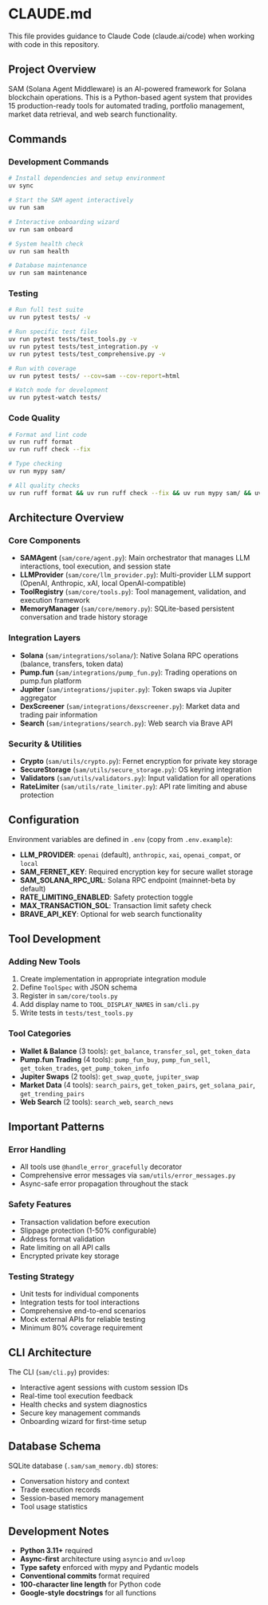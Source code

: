 # CLAUDE.md

This file provides guidance to Claude Code (claude.ai/code) when working with code in this repository.

## Project Overview

SAM (Solana Agent Middleware) is an AI-powered framework for Solana blockchain operations. This is a Python-based agent system that provides 15 production-ready tools for automated trading, portfolio management, market data retrieval, and web search functionality.

## Commands

### Development Commands
```bash
# Install dependencies and setup environment
uv sync

# Start the SAM agent interactively
uv run sam

# Interactive onboarding wizard
uv run sam onboard

# System health check
uv run sam health

# Database maintenance
uv run sam maintenance
```

### Testing
```bash
# Run full test suite
uv run pytest tests/ -v

# Run specific test files
uv run pytest tests/test_tools.py -v
uv run pytest tests/test_integration.py -v
uv run pytest tests/test_comprehensive.py -v

# Run with coverage
uv run pytest tests/ --cov=sam --cov-report=html

# Watch mode for development
uv run pytest-watch tests/
```

### Code Quality
```bash
# Format and lint code
uv run ruff format
uv run ruff check --fix

# Type checking
uv run mypy sam/

# All quality checks
uv run ruff format && uv run ruff check --fix && uv run mypy sam/ && uv run pytest tests/ -v
```

## Architecture Overview

### Core Components
- **SAMAgent** (`sam/core/agent.py`): Main orchestrator that manages LLM interactions, tool execution, and session state
- **LLMProvider** (`sam/core/llm_provider.py`): Multi-provider LLM support (OpenAI, Anthropic, xAI, local OpenAI-compatible)
- **ToolRegistry** (`sam/core/tools.py`): Tool management, validation, and execution framework
- **MemoryManager** (`sam/core/memory.py`): SQLite-based persistent conversation and trade history storage

### Integration Layers
- **Solana** (`sam/integrations/solana/`): Native Solana RPC operations (balance, transfers, token data)
- **Pump.fun** (`sam/integrations/pump_fun.py`): Trading operations on pump.fun platform
- **Jupiter** (`sam/integrations/jupiter.py`): Token swaps via Jupiter aggregator
- **DexScreener** (`sam/integrations/dexscreener.py`): Market data and trading pair information
- **Search** (`sam/integrations/search.py`): Web search via Brave API

### Security & Utilities
- **Crypto** (`sam/utils/crypto.py`): Fernet encryption for private key storage
- **SecureStorage** (`sam/utils/secure_storage.py`): OS keyring integration
- **Validators** (`sam/utils/validators.py`): Input validation for all operations
- **RateLimiter** (`sam/utils/rate_limiter.py`): API rate limiting and abuse protection

## Configuration

Environment variables are defined in `.env` (copy from `.env.example`):
- **LLM_PROVIDER**: `openai` (default), `anthropic`, `xai`, `openai_compat`, or `local`
- **SAM_FERNET_KEY**: Required encryption key for secure wallet storage
- **SAM_SOLANA_RPC_URL**: Solana RPC endpoint (mainnet-beta by default)
- **RATE_LIMITING_ENABLED**: Safety protection toggle
- **MAX_TRANSACTION_SOL**: Transaction limit safety check
- **BRAVE_API_KEY**: Optional for web search functionality

## Tool Development

### Adding New Tools
1. Create implementation in appropriate integration module
2. Define `ToolSpec` with JSON schema
3. Register in `sam/core/tools.py`
4. Add display name to `TOOL_DISPLAY_NAMES` in `sam/cli.py`
5. Write tests in `tests/test_tools.py`

### Tool Categories
- **Wallet & Balance** (3 tools): `get_balance`, `transfer_sol`, `get_token_data`
- **Pump.fun Trading** (4 tools): `pump_fun_buy`, `pump_fun_sell`, `get_token_trades`, `get_pump_token_info`
- **Jupiter Swaps** (2 tools): `get_swap_quote`, `jupiter_swap`
- **Market Data** (4 tools): `search_pairs`, `get_token_pairs`, `get_solana_pair`, `get_trending_pairs`
- **Web Search** (2 tools): `search_web`, `search_news`

## Important Patterns

### Error Handling
- All tools use `@handle_error_gracefully` decorator
- Comprehensive error messages via `sam/utils/error_messages.py`
- Async-safe error propagation throughout the stack

### Safety Features
- Transaction validation before execution
- Slippage protection (1-50% configurable)
- Address format validation
- Rate limiting on all API calls
- Encrypted private key storage

### Testing Strategy
- Unit tests for individual components
- Integration tests for tool interactions
- Comprehensive end-to-end scenarios
- Mock external APIs for reliable testing
- Minimum 80% coverage requirement

## CLI Architecture

The CLI (`sam/cli.py`) provides:
- Interactive agent sessions with custom session IDs
- Real-time tool execution feedback
- Health checks and system diagnostics
- Secure key management commands
- Onboarding wizard for first-time setup

## Database Schema

SQLite database (`.sam/sam_memory.db`) stores:
- Conversation history and context
- Trade execution records
- Session-based memory management
- Tool usage statistics

## Development Notes

- **Python 3.11+** required
- **Async-first** architecture using `asyncio` and `uvloop`
- **Type safety** enforced with mypy and Pydantic models
- **Conventional commits** format required
- **100-character line length** for Python code
- **Google-style docstrings** for all functions